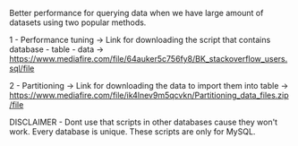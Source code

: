 Better performance for querying data when we have large amount of datasets using two popular methods.

1 - Performance tuning -> Link for downloading the script that contains database - table - data -> https://www.mediafire.com/file/64auker5c756fy8/BK_stackoverflow_users.sql/file

2 - Partitioning -> Link for downloading the data to import them into table -> https://www.mediafire.com/file/ik4lnev9m5qcvkn/Partitioning_data_files.zip/file

DISCLAIMER - Dont use that scripts in other databases cause they won't work. Every database is unique. These scripts are only for MySQL.
